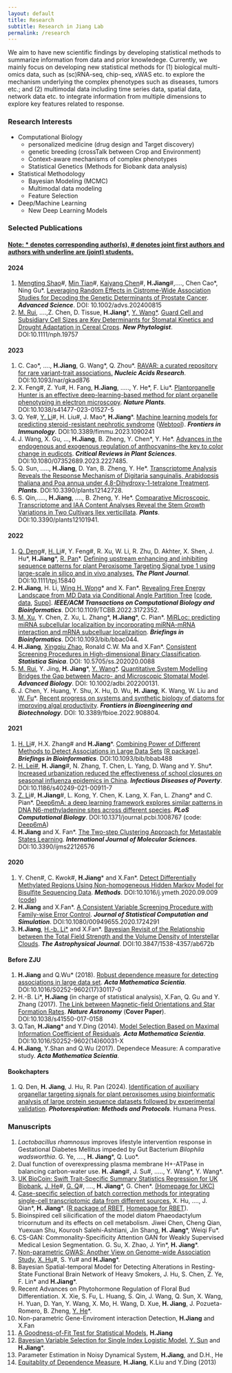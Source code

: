 ```yaml
---
layout: default
title: Research
subtitle: Research in Jiang Lab
permalink: /research
---
```

We aim to have new scientific findings by developing statistical methods to summarize information from data and prior knowledege. Currently, we mainly focus on developing new statistical methods for (1) biological multi-omics data, such as (sc)RNA-seq, chip-seq, xWAS etc. to explore the mechanism underlying the complex phenotypes such as diseases, tumors etc.; and (2) multimodal data including time series data, spatial data, network data etc. to integrate information from multiple dimensions to explore key features related to response.

### Research Interests 
- Computational Biology
    - personalized medicine (drug design and Target discovery)
    - genetic breeding (crossTalk between Crop and Environment)
    - Context-aware mechanisms of complex phenotypes
    - Statistical Genetics (Methods for Biobank data analysis)
- Statistical Methodology
    - Bayesian Modeling (MCMC)
    - Multimodal data modeling
    - Feature Selection
- Deep/Machine Learning
    - New Deep Learning Models

### Selected Publications 
#### [Note: \* denotes corresponding author(s), \# denotes joint first authors and authors with underline are (joint) students.](/resources)
#### 2024
1. <u>Mengting Shao</u>\#, <u>Min Tian</u>\#, <u>Kaiyang Chen</u>\#, **H.Jiang**\#,...., Chen Cao\*, Ning Gu\*. [Leveraging Random Effects in Cistrome-Wide Association Studies for Decoding the Genetic Determinants of Prostate Cancer](http://doi.org/10.1002/advs.202400815). ***Advanced Science***. DOI: 10.1002/advs.202400815
1. <u>M. Rui</u>, ....,Z. Chen, D. Tissue, **H.Jiang**\*, [Y. Wang\*](https://person.zju.edu.cn/wangyz). [Guard Cell and Subsidiary Cell Sizes are Key Determinants for Stomatal Kinetics and Drought Adaptation in Cereal Crops](https://nph.onlinelibrary.wiley.com/doi/full/10.1111/nph.19757). ***New Phytologist***. DOI:10.1111/nph.19757

#### 2023
1. C. Cao\*, ...., **H.Jiang**, G. Wang\*, Q. Zhou\*. [RAVAR: a curated repository for rare variant-trait associations.](https://academic.oup.com/nar/advance-article/doi/10.1093/nar/gkad876/7311081?login=true) ***Nucleic Acids Research***. DOI:10.1093/nar/gkad876
1. X. Feng\#, Z. Yu\#, H. Fang, **H.Jiang**, ....., Y. He\*,  F. Liu\*. [Plantorganelle Hunter is an effective deep-learning-based method for plant organelle phenotyping in electron microscopy](https://www.nature.com/articles/s41477-023-01527-5). ***Nature Plants***. DOI:10.1038/s41477-023-01527-5
1. Q. Ye\#, <u>Y. Li</u>\#,  H. Liu\#, J. Mao\*, **H.Jiang**\*. [Machine learning models for predicting steroid⁃resistant nephrotic syndrome](https://www.frontiersin.org/articles/10.3389/fimmu.2023.1090241/full) ([Webtool](https://datalinkx.shinyapps.io/srns/)). ***Frontiers in Immunology***. DOI:10.3389/fimmu.2023.1090241
1. J. Wang, X. Gu, ..., **H.Jiang**, B. Zheng, Y. Chen\*, Y. He\*. [Advances in the endogenous and exogenous regulation of anthocyanins–the key to color change in eudicots](https://www.tandfonline.com/doi/full/10.1080/07352689.2023.2227485). ***Critical Reviews in Plant Sciences***. DOI:10.1080/07352689.2023.2227485.
1. Q. Sun, ....., **H.Jiang**, D. Yan, B. Zheng, Y. He\*. [Transcriptome Analysis Reveals the Response Mechanism of Digitaria sanguinalis, Arabidopsis thaliana and Poa annua under 4,8-Dihydroxy-1-tetralone Treatment](https://www.mdpi.com/2223-7747/12/14/2728/review_report). ***Plants***. DOI:10.3390/plants12142728.
1. S. Qin,....., **H.Jiang**, ...., B. Zheng, Y. He\*. [Comparative Microscopic, Transcriptome and IAA Content Analyses Reveal the Stem Growth Variations in Two Cultivars Ilex verticillata](https://www.mdpi.com/2223-7747/12/10/1941). ***Plants***. DOI:10.3390/plants12101941.

#### 2022
1. <u>Q. Deng</u>\#, <u> H. Li</u>\#, Y. Feng\#, R. Xu, W. Li, R. Zhu, D. Akhter, X. Shen, J. Hu\*, **H.Jiang**\*, [R. Pan](https://person.zju.edu.cn/panr)\*. [Defining upstream enhancing and inhibiting sequence patterns for plant Peroxisome Targeting Signal type 1 using large-scale in silico and in vivo analyses.](https://onlinelibrary.wiley.com/doi/10.1111/tpj.15840) ***The Plant Journal***. DOI:10.1111/tpj.15840
1. **H.Jiang**, H. Li, [Wing H. Wong](https://biox.stanford.edu/people/wing-wong)\* and X. Fan\*. [Revealing Free Energy Landscape from MD Data via Conditional Angle Partition Tree](https://ieeexplore.ieee.org/abstract/document/9767706) [[code](/resources/capt.zip), [data](/resources/ala-traj.zip), [Supp](/resources/capt-supp.pdf)]. ***IEEE/ACM Transactions on Computational Biology and Bioinformatics***. DOI:10.1109/TCBB.2022.3172352.
1. <u>M. Xu</u>, Y. Chen, Z. Xu, L. Zhang\*, **H.Jiang**\*, C. Pian\*. [MiRLoc: predicting miRNA subcellular localizaition by incorporating miRNA-mRNA interaction and mRNA subcelluar localizaition](https://academic.oup.com/bib/advance-article-abstract/doi/10.1093/bib/bbac044/6532537). ***Briefings in Bioinformatics***. DOI:10.1093/bib/bbac044.
1. **H.Jiang**, [Xingqiu Zhao](https://www.polyu.edu.hk/ama/staff/zhaoxq/index.html), Ronald C.W. Ma and X.Fan\*. [Consistent Screening Procedures in High-dimensional Binary Classification](http://www3.stat.sinica.edu.tw/preprint/SS-2020-0088_Preprint.pdf). ***Statistica Sinica***. DOI: 10.5705/ss.202020.0088
1. <u>M. Rui</u>, Y. Jing, **H. Jiang**\*, [Y. Wang\*](https://person.zju.edu.cn/wangyz). [Quantitative System Modelling Bridges the Gap between Macro- and Microscopic Stomatal Model](https://onlinelibrary.wiley.com/doi/10.1002/adbi.202200131). ***Advanced Biology***. DOI: 10.1002/adbi.202200131.
1. J. Chen, Y. Huang, Y. Shu, X. Hu, D. Wu, **H. Jiang**, K. Wang, W. Liu and [W. Fu](https://person.zju.edu.cn/0019229)\*. [Recent progress on systems and synthetic biology of diatoms for improving algal productivity](https://www.frontiersin.org/journals/bioengineering-and-biotechnology/articles/10.3389/fbioe.2022.908804/full). ***Frontiers in Bioengineering and Biotechnology***. DOI: 10.3389/fbioe.2022.908804.

#### 2021
1. <u>H. Li</u>\#, H.X. Zhang\# and **H.Jiang**\*. [Combining Power of Different Methods to Detect Associations in Large Data Sets](https://academic.oup.com/bib/advance-article/doi/10.1093/bib/bbab488/6447432) [[R package](/resources/DM.zip)]. ***Briefings in Bioinformatics***. DOI:10.1093/bib/bbab488
1. [H. Lei\#](https://person.zju.edu.cn/0018217), **H. Jiang**\#, N. Zhang, T. Chen, L. Yang, D. Wang and Y. Shu\*. [Increased urbanization reduced the effectiveness of school closures on seasonal influenza epidemics in China](https://idpjournal.biomedcentral.com/articles/10.1186/s40249-021-00911-7). ***Infectious Diseases of Poverty***. DOI:10.1186/s40249-021-00911-7
1. <u>Z. Li</u>\#, **H.Jiang**\#, L. Kong, Y. Chen, K. Lang, X. Fan, L. Zhang\* and C. Pian\*. [Deep6mA: a deep learning framework explores similar patterns in DNA N6-methyladenine sites across different species]( https://doi.org/10.1371/journal.pcbi.1008767). ***PLoS Computational Biology***. DOI:10.1371/journal.pcbi.1008767 (code: [Deep6mA](http://www.pianlab.cn/deep6ma/))
1. **H.Jiang** and X. Fan\*. [The Two-step Clustering Approach for Metastable States Learning](https://www.mdpi.com/1422-0067/22/12/6576). ***International Journal of Molecular Sciences***. DOI:10.3390/ijms22126576
#### 2020
1. Y. Chen\#, C. Kwok\#, **H.Jiang**\* and X.Fan\*. [Detect Differentially Methylated Regions Using Non-homogeneous Hidden Markov Model for Bisulfite Sequencing Data](https://doi.org/10.1016/j.ymeth.2020.09.009). ***Methods***. DOI:10.1016/j.ymeth.2020.09.009 ([code](/resources/BSDMR.zip))
1. **H.Jiang** and X.Fan\*. [A Consistent Variable Screening Procedure with Family-wise Error Control](https://doi.org/10.1080/00949655.2020.1724291). ***Journal of Statistical Computation and Simulation***. DOI:10.1080/00949655.2020.1724291
1. **H.Jiang**, [H.-b. Li\*](http://www.phy.cuhk.edu.hk/new/people/teaching/hbli.html) and X.Fan\*. [Bayesian Revisit of the Relationship between the Total Field Strength and the Volume Density of Interstellar Clouds](https://doi.org/10.3847/1538-4357/ab672b). ***The Astrophysical Journal***. DOI:10.3847/1538-4357/ab672b

#### Before ZJU
1. **H.Jiang** and Q.Wu\* (2018). [Robust dependence measure for detecting associations in large data set](https://doi.org/10.1016/S0252-9602(17)30117-0). ***Acta Mathematica Scientia***. DOI:10.1016/S0252-9602(17)30117-0
1. H.-B. Li\*, **H.Jiang** (in charge of statistical analysis), X.Fan, Q. Gu and Y. Zhang (2017). [The Link between Magnetic-field Orientations and Star Formation Rates](https://doi.org/10.1038/s41550-017-0158). ***Nature Astronomy*** (**Cover Paper**). DOI:10.1038/s41550-017-0158
1. Q.Tan, **H.Jiang**\* and Y.Ding (2014). [Model Selection Based on Maximal Information Coefficient of Residuals](https://doi.org/10.1016/S0252-9602(14)60031-X). ***Acta Mathematica Scientia***. DOI:10.1016/S0252-9602(14)60031-X
1. **H.Jiang**, Y.Shan and Q.Wu (2017). Dependece Measure: A comparative study. ***Acta Mathematica Scientia***.

#### Bookchapters
1. Q. Den, **H. Jiang**, J. Hu, R. Pan (2024). [Identification of auxiliary organellar targeting signals for plant peroxisomes using bioinformatic analysis of large protein sequence datasets followed by experimental validation](https://doi.org/10.1007/978-1-0716-3802-6). ***Photorespiration: Methods and Protocols***. Humana Press.

### Manuscripts 
1. *Lactobacillus rhamnosus* improves lifestyle intervention response in Gestational Diabetes Mellitus impeded by Gut Bacterium *Bilophila wadsworthia*. G. Ye, ...., **H. Jiang**\*, Q. Luo\*.
1. Dual function of overexpressing plasma membrane H+-ATPase in balancing carbon-water use. **H. Jiang**\#, J. Su\#, ....., Y. Wang\*, Y. Wang\*.
1. [UK BioCoin: Swift Trait-Specific Summary Statistics Regression for UK Biobank.](https://biorxiv.org/cgi/content/short/2024.04.12.589273v1) <u>J. He</u>\#, <u>G. Q</u>\#, ...., **H. Jiang**\*, G. Chen\*. [(Homepage for UKC)](https://github.com/Ttttt47/UKBioCoin)
1.  [Case-specific selection of batch correction methods for integrating single-cell transcriptomic data from different sources.](https://biorxiv.org/cgi/content/short/2024.05.26.595911v1) X. Hu, ...., J. Qian\*, **H. Jiang**\*. ([R package of RBET](/resources/RBET_0.1.0.zip), [Homepage for RBET](https://github.com/zlyx26/RBET)).
1. Bioinspired cell silicification of the model diatom Phaeodactylum tricornutum and its effects on cell metabolism. Jiwei Chen, Cheng Qian, Yuexuan Shu, Kourosh Salehi-Ashtiani, Jin Shang, **H. Jiang**\*, Weiqi Fu\*.
1. CS-GAN: Commonality-Specificity Attention GAN for Weakly Supervised Medical Lesion Segmentation. G. Su, X. Zhao, J. Yin\*, **H. Jiang**\*.
1. [Non-parametric GWAS: Another View on Genome-wide Association Study.](https://www.biorxiv.org/content/10.1101/2022.11.11.516099v1) <u>X. Hu</u>\#, S. Yu\# and **H.Jiang**\*.
1. Bayesian Spatial-temporal Model for Detecting Alterations in Resting-State Functional Brain Network of Heavy Smokers, J. Hu, S. Chen, Z. Ye, F. Lin\* and **H.Jiang**\*.
1. Recent Advances on Phytohormone Regulation of Floral Bud Differentiation. X. Xie, S. Fu, L. Huang, S. Qin, J. Wang, Q. Sun, X. Wang, H. Yuan, D. Yan, Y. Wang, X. Mo, H. Wang, D. Xue, **H. Jiang**, J. Pozueta-Romero, B. Zheng, [Y. He](https://sky.zafu.edu.cn/info/1222/8304.htm)\*.
1. Non-parametric Gene-Enviroment interaction Detection, **H.Jiang** and X.Fan
1. [A Goodness-of-Fit Test for Statistical Models](https://arxiv.org/pdf/2006.08864.pdf), **H.Jiang**
1. [Bayesian Variable Selection for Single Index Logistic Model](https://arxiv.org/pdf/2012.06199.pdf), <u>Y. Sun</u> and **H.Jiang**\*.
1. Parameter Estimation in Noisy Dynamical System, **H.Jiang**, and  D.H., He
1. [Equitablity of Dependence Measure](https://arxiv.org/pdf/1501.02102.pdf), **H.Jiang**, K.Liu and Y.Ding (2013)
